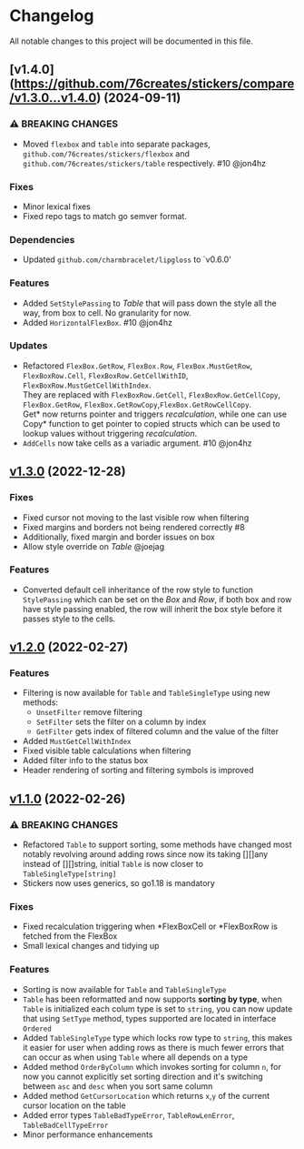 # Changelog

All notable changes to this project will be documented in this file.

## [v1.4.0] (https://github.com/76creates/stickers/compare/v1.3.0...v1.4.0) (2024-09-11)
### ⚠ BREAKING CHANGES
- Moved `flexbox` and `table` into separate packages, `github.com/76creates/stickers/flexbox` and `github.com/76creates/stickers/table` respectively. #10 @jon4hz
### Fixes
- Minor lexical fixes
- Fixed repo tags to match go semver format.
### Dependencies
- Updated `github.com/charmbracelet/lipgloss` to `v0.6.0'
### Features
- Added `SetStylePassing` to _Table_ that will pass down the style all the way, from box to cell. No granularity for now.
- Added `HorizontalFlexBox`. #10 @jon4hz
### Updates
- Refactored `FlexBox.GetRow`, `FlexBox.Row`, `FlexBox.MustGetRow`, `FlexBoxRow.Cell`, `FlexBoxRow.GetCellWithID`, `FlexBoxRow.MustGetCellWithIndex`.<br>They are replaced with `FlexBoxRow.GetCell`, `FlexBoxRow.GetCellCopy`, `FlexBox.GetRow`, `FlexBox.GetRowCopy`,`FlexBox.GetRowCellCopy`.<br>Get* now returns pointer and triggers _recalculation_, while one can use Copy* function to get pointer to copied structs which can be used to lookup values without triggering _recalculation_.
- `AddCells` now take cells as a variadic argument. #10 @jon4hz

## [v1.3.0](https://github.com/76creates/stickers/compare/v1.2.0...v1.3.0) (2022-12-28)
### Fixes
* Fixed cursor not moving to the last visible row when filtering
* Fixed margins and borders not being rendered correctly #8
* Additionally, fixed margin and border issues on box
* Allow style override on _Table_ @joejag
### Features
* Converted default cell inheritance of the row style to function `StylePassing` which can be set on the _Box_ and _Row_, if both box and row have style passing enabled, the row will inherit the box style before it passes style to the cells.

## [v1.2.0](https://github.com/76creates/stickers/compare/v1.1.0...v1.2.0) (2022-02-27)
### Features
* Filtering is now available for `Table` and `TableSingleType` using new methods:
    * `UnsetFilter` remove filtering
    * `SetFilter` sets the filter on a column by index
    * `GetFilter` gets index of filtered column and the value of the filter
* Added `MustGetCellWithIndex`
* Fixed visible table calculations when filtering
* Added filter info to the status box
* Header rendering of sorting and filtering symbols is improved

## [v1.1.0](https://github.com/76creates/stickers/compare/v1.0.0...v1.1.0) (2022-02-26)
### ⚠ BREAKING CHANGES
* Refactored `Table` to support sorting, some methods have changed most notably revolving around adding rows since now its taking [][]any instead of [][]string, initial `Table` is now closer to `TableSingleType[string]`
* Stickers now uses generics, so go1.18 is mandatory

### Fixes
* Fixed recalculation triggering when *FlexBoxCell or *FlexBoxRow is fetched from the FlexBox
* Small lexical changes and tidying up

### Features
* Sorting is now available for `Table` and `TableSingleType`
* `Table` has been reformatted and now supports **sorting by type**, when `Table` is initialized each colum type is set to `string`, you can now update that using `SetType` method, types supported are located in interface `Ordered`
* Added `TableSingleType` type which locks row type to `string`, this makes it easier for user when adding rows as there is much fewer errors that can occur as when using `Table` where all depends on a type
* Added method `OrderByColumn` which invokes sorting for column `n`, for now you cannot explicitly set sorting direction and it's switching between `asc` and `desc` when you sort same column 
* Added method `GetCursorLocation` which returns `x`,`y` of the current cursor location on the table
* Added error types `TableBadTypeError`, `TableRowLenError`, `TableBadCellTypeError`
* Minor performance enhancements
